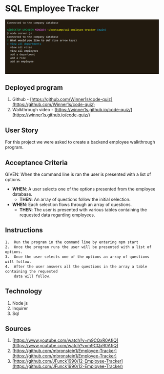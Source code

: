 # SQL Employee Tracker

![Getting Started](./asset/images/screenshot.png)

## Deployed program

1. Github - [https://github.com/Winner1s/code-quiz](https://github.com/Winner1s/code-quiz)
2. Walkthrough video - [https://winner1s.github.io/code-quiz/](https://winner1s.github.io/code-quiz/)  

## User Story

  For this project we were asked to create a backend employee walkthrough program. 

## Acceptance Criteria

GIVEN: When the command line is ran the user is presented with a list of options.

* **WHEN**: A user selects one of the options presented from the employee database.
  * **THEN**: An array of questions follow the initial selection.
* **WHEN**: Each selection flows through an array of questions.
  * **THEN**: The user is presented with various tables containing the requested data regarding employees.

## Instructions

    1.  Run the program in the command line by entering npm start
    2.  Once the program runs the user will be presented with a list of options.  
    3.  Once the user selects one of the options an array of questions will follow.  
    4.  After the user answers all the questions in the array a table containing the requested
        data will follow. 

## Technology

1. Node js
2. Inquirer
3. Sql

## Sources

1. [https://www.youtube.com/watch?v=m9CQxR0AfiQ](https://www.youtube.com/watch?v=m9CQxR0AfiQ)
2. [https://github.com/mbronstein1/Employee-Tracker](https://github.com/mbronstein1/Employee-Tracker)
3. [https://github.com/JFunck1990/12-Employee-Tracker](https://github.com/JFunck1990/12-Employee-Tracker)